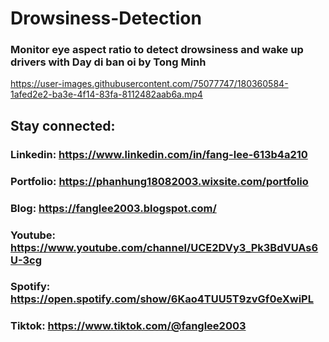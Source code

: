 # Drowsiness-Detection

### Monitor eye aspect ratio to detect drowsiness and wake up drivers with Day di ban oi by Tong Minh

https://user-images.githubusercontent.com/75077747/180360584-1afed2e2-ba3e-4f14-83fa-8112482aab6a.mp4

## Stay connected:

### Linkedin: https://www.linkedin.com/in/fang-lee-613b4a210
### Portfolio: https://phanhung18082003.wixsite.com/portfolio
### Blog: https://fanglee2003.blogspot.com/
### Youtube: https://www.youtube.com/channel/UCE2DVy3_Pk3BdVUAs6U-3cg
### Spotify: https://open.spotify.com/show/6Kao4TUU5T9zvGf0eXwiPL
### Tiktok: https://www.tiktok.com/@fanglee2003
